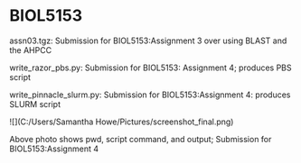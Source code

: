 # BIOL5153
assn03.tgz: Submission for BIOL5153:Assignment 3 over using BLAST and the AHPCC

write_razor_pbs.py: Submission for BIOL5153: Assignment 4; produces PBS script   

write_pinnacle_slurm.py: Submission for BIOL5153:Assignment 4: produces SLURM script

![](C:/Users/Samantha Howe/Pictures/screenshot_final.png)

Above photo shows pwd, script command, and output; Submission for BIOL5153:Assignment 4